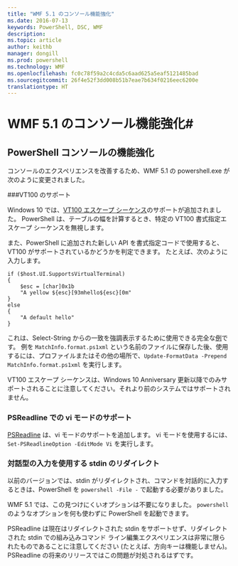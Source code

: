 ```yaml
---
title: "WMF 5.1 のコンソール機能強化"
ms.date: 2016-07-13
keywords: PowerShell, DSC, WMF
description: 
ms.topic: article
author: keithb
manager: dongill
ms.prod: powershell
ms.technology: WMF
ms.openlocfilehash: fc0c78f59a2c4cda5c6aad625a5eaf5121485bad
ms.sourcegitcommit: 26f4e52f3dd008b51b7eae7b634f0216eec6200e
translationtype: HT
---
```

# <a name="console-improvements-in-wmf-51"></a>WMF 5.1 のコンソール機能強化#

## <a name="powershell-console-improvements"></a>PowerShell コンソールの機能強化

コンソールのエクスペリエンスを改善するため、WMF 5.1 の powershell.exe が次のように変更されました。

###<a name="vt100-support"></a>VT100 のサポート

Windows 10 では、[VT100 エスケープ シーケンス](https://msdn.microsoft.com/en-us/library/windows/desktop/mt638032(v=vs.85).aspx)のサポートが追加されました。
PowerShell は、テーブルの幅を計算するとき、特定の VT100 書式指定エスケープ シーケンスを無視します。

また、PowerShell に追加された新しい API を書式指定コードで使用すると、VT100 がサポートされているかどうかを判定できます。 たとえば、次のように入力します。

```
if ($host.UI.SupportsVirtualTerminal)
{
    $esc = [char]0x1b
    "A yellow ${esc}[93mhello${esc}[0m"
}
else
{
    "A default hello"
}
```
これは、Select-String からの一致を強調表示するために使用できる完全な[例](https://gist.github.com/lzybkr/dcb973dccd54900b67783c48083c28f7)です。
例を `MatchInfo.format.ps1xml` という名前のファイルに保存した後、使用するには、プロファイルまたはその他の場所で、`Update-FormatData -Prepend MatchInfo.format.ps1xml` を実行します。

VT100 エスケープ シーケンスは、Windows 10 Anniversary 更新以降でのみサポートされることに注意してください。それより前のシステムではサポートされません。   

### <a name="vi-mode-support-in-psreadline"></a>PSReadline での vi モードのサポート

[PSReadline](https://github.com/lzybkr/PSReadLine) は、vi モードのサポートを追加します。 vi モードを使用するには、`Set-PSReadlineOption -EditMode Vi` を実行します。

### <a name="redirected-stdin-with-interactive-input"></a>対話型の入力を使用する stdin のリダイレクト 

以前のバージョンでは、stdin がリダイレクトされ、コマンドを対話的に入力するときは、PowerShell を `powershell -File -` で起動する必要がありました。

WMF 5.1 では、この見つけにくいオプションは不要になりました。 `powershell` のようなオプションを何も使わずに PowerShell を起動できます。

PSReadline は現在はリダイレクトされた stdin をサポートせず、リダイレクトされた stdin での組み込みコマンド ライン編集エクスペリエンスは非常に限られたものであることに注意してください (たとえば、方向キーは機能しません)。 PSReadline の将来のリリースではこの問題が対処されるはずです。   
